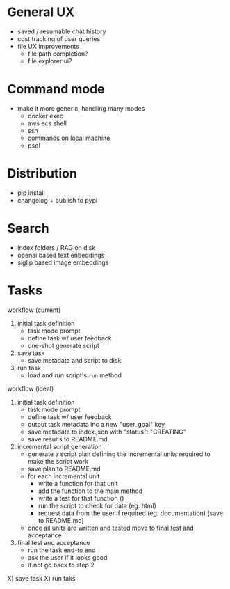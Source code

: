 # General UX

- saved / resumable chat history
- cost tracking of user queries
- file UX improvements
    - file path completion?
    - file explorer ui?

# Command mode

- make it more generic, handling many modes
    - docker exec
    - aws ecs shell
    - ssh
    - commands on local machine
    - psql

# Distribution

- pip install
- changelog + publish to pypi


# Search

- index folders / RAG on disk
- openai based text enbeddings
- siglip based image embeddings


# Tasks

workflow (current)

1) initial task definition
    - task mode prompt
    - define task w/ user feedback
    - one-shot generate script
2) save task
    - save metadata and script to disk
3) run task
    - load and run script's `run` method


workflow (ideal)

1) initial task definition
    - task mode prompt
    - define task w/ user feedback
    - output task metadata inc a new "user_goal" key 
    - save metadata to index.json with "status": "CREATING"
    - save results to README.md
2) incremental script generation
    - generate a script plan defining the incremental units required to make the script work
    - save plan to README.md
    - for each incremental unit
        - write a function for that unit
        - add the function to the main method
        - write a test for that function ()
        - run the script to check for data (eg. html)
        - request data from the user if required (eg. documentation) (save to README.md)
    - once all units are written and tested move to final test and acceptance
3) final test and acceptance
    - run the task end-to end
    - ask the user if it looks good
    - if not go back to step 2


X) save task
X) run taks